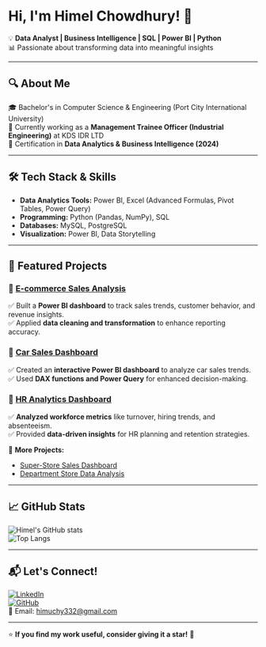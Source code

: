# Hi, I'm Himel Chowdhury! 👋  

💡 **Data Analyst | Business Intelligence | SQL | Power BI | Python**  
📊 Passionate about transforming data into meaningful insights  

---

## 🔍 **About Me**  
🎓 Bachelor's in Computer Science & Engineering (Port City International University)  
💼 Currently working as a **Management Trainee Officer (Industrial Engineering)** at KDS IDR LTD  
📅 Certification in **Data Analytics & Business Intelligence (2024)**  

---

## 🛠 **Tech Stack & Skills**  
- **Data Analytics Tools:** Power BI, Excel (Advanced Formulas, Pivot Tables, Power Query)  
- **Programming:** Python (Pandas, NumPy), SQL  
- **Databases:** MySQL, PostgreSQL  
- **Visualization:** Power BI, Data Storytelling  

---

## 📂 **Featured Projects**
### 🔹 [E-commerce Sales Analysis](https://github.com/Himel-Chowdhury/E-commerce-Sales-Analysis)  
✅ Built a **Power BI dashboard** to track sales trends, customer behavior, and revenue insights.  
✅ Applied **data cleaning and transformation** to enhance reporting accuracy.  

### 🔹 [Car Sales Dashboard](https://github.com/Himel-Chowdhury/Car-Sales-Dashboard)  
✅ Created an **interactive Power BI dashboard** to analyze car sales trends.  
✅ Used **DAX functions and Power Query** for enhanced decision-making.  

### 🔹 [HR Analytics Dashboard](https://github.com/Himel-Chowdhury/HR-Analytics-Dashboard)  
✅ **Analyzed workforce metrics** like turnover, hiring trends, and absenteeism.  
✅ Provided **data-driven insights** for HR planning and retention strategies.  

📌 **More Projects:**  
- [Super-Store Sales Dashboard](https://github.com/Himel-Chowdhury/SuperStore-Sales-Dashboard)  
- [Department Store Data Analysis](https://github.com/Himel-Chowdhury/Department-Store-Data-Analysis)  

---

## 📈 **GitHub Stats**
![Himel's GitHub stats](https://github-readme-stats.vercel.app/api?username=Himel-Chowdhury&show_icons=true&theme=radical)  
![Top Langs](https://github-readme-stats.vercel.app/api/top-langs/?username=Himel-Chowdhury&layout=compact&theme=radical)  

---

## 📬 **Let's Connect!**  
[![LinkedIn](https://img.shields.io/badge/LinkedIn-Profile-blue?style=flat&logo=linkedin)](https://www.linkedin.com/in/himel-chowdhury-6965891a7/)  
[![GitHub](https://img.shields.io/badge/GitHub-Portfolio-black?style=flat&logo=github)](https://github.com/Himel-Chowdhury)  
📧 Email: [himuchy332@gmail.com](mailto:himuchy332@gmail.com)  

---

⭐ **If you find my work useful, consider giving it a star!** 🌟  
